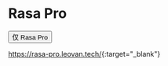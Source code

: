 # Rasa Pro

<button data-md-color-primary="amber">仅 Rasa Pro</button>

<https://rasa-pro.leovan.tech/>{:target="_blank"}
